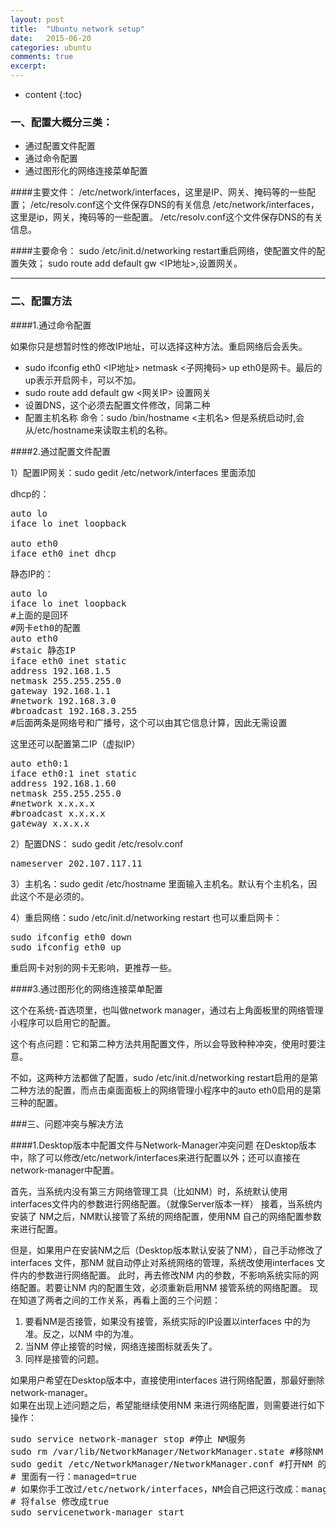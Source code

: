 ```yaml
---
layout: post
title:  "Ubuntu network setup"
date:   2015-06-20 
categories: ubuntu
comments: true
excerpt: 
---
```


* content
{:toc}

### 一、配置大概分三类：
* 通过配置文件配置
* 通过命令配置
* 通过图形化的网络连接菜单配置


####主要文件： 
/etc/network/interfaces，这里是IP、网关、掩码等的一些配置； 
/etc/resolv.conf这个文件保存DNS的有关信息
/etc/network/interfaces，这里是ip，网关，掩码等的一些配置。
/etc/resolv.conf这个文件保存DNS的有关信息。

####主要命令：
sudo /etc/init.d/networking restart重启网络，使配置文件的配置失效；
sudo route add default gw <IP地址>,设置网关。

---

### 二、配置方法

####1.通过命令配置

如果你只是想暂时性的修改IP地址，可以选择这种方法。重启网络后会丢失。
* sudo ifconfig eth0 <IP地址> netmask <子网掩码> up
	eth0是网卡。最后的up表示开启网卡，可以不加。
* sudo route add default gw <网关IP>
	设置网关
* 设置DNS，这个必须去配置文件修改，同第二种
* 配置主机名称
	命令：sudo /bin/hostname <主机名>
	但是系统启动时,会从/etc/hostname来读取主机的名称。

####2.通过配置文件配置

1）配置IP网关：sudo gedit /etc/network/interfaces 里面添加

dhcp的：
<pre>
auto lo
iface lo inet loopback

auto eth0
iface eth0 inet dhcp
</pre>

静态IP的：
<pre>
auto lo
iface lo inet loopback
#上面的是回环
#网卡eth0的配置
auto eth0
#staic 静态IP
iface eth0 inet static
address 192.168.1.5
netmask 255.255.255.0
gateway 192.168.1.1
#network 192.168.3.0  
#broadcast 192.168.3.255 
#后面两条是网络号和广播号，这个可以由其它信息计算，因此无需设置
</pre>
这里还可以配置第二IP（虚拟IP）
<pre>
auto eth0:1
iface eth0:1 inet static
address 192.168.1.60
netmask 255.255.255.0
#network x.x.x.x
#broadcast x.x.x.x
gateway x.x.x.x 
</pre>
2）配置DNS： sudo gedit /etc/resolv.conf
<pre>
nameserver 202.107.117.11
</pre>
3）主机名：sudo gedit /etc/hostname 里面输入主机名。默认有个主机名，因此这个不是必须的。

4）重启网络：sudo /etc/init.d/networking restart
也可以重启网卡：
<pre>
sudo ifconfig eth0 down 
sudo ifconfig eth0 up
</pre>
重启网卡对别的网卡无影响，更推荐一些。


####3.通过图形化的网络连接菜单配置

这个在系统-首选项里，也叫做network manager，通过右上角面板里的网络管理小程序可以启用它的配置。

这个有点问题：它和第二种方法共用配置文件，所以会导致种种冲突，使用时要注意。

不如，这两种方法都做了配置，sudo /etc/init.d/networking restart启用的是第二种方法的配置，而点击桌面面板上的网络管理小程序中的auto eth0启用的是第三种的配置。

###三、问题冲突与解决方法

####1.Desktop版本中配置文件与Network-Manager冲突问题
在Desktop版本中，除了可以修改/etc/network/interfaces来进行配置以外；还可以直接在network-manager中配置。  

首先，当系统内没有第三方网络管理工具（比如NM）时，系统默认使用interfaces文件内的参数进行网络配置。（就像Server版本一样）
接着，当系统内安装了 NM之后，NM默认接管了系统的网络配置，使用NM 自己的网络配置参数来进行配置。

但是，如果用户在安装NM之后（Desktop版本默认安装了NM），自己手动修改了interfaces 文件，那NM 就自动停止对系统网络的管理，系统改使用interfaces 文件内的参数进行网络配置。
此时，再去修改NM 内的参数，不影响系统实际的网络配置。若要让NM 内的配置生效，必须重新启用NM 接管系统的网络配置。
现在知道了两者之间的工作关系，再看上面的三个问题：  

1. 要看NM是否接管，如果没有接管，系统实际的IP设置以interfaces 中的为准。反之，以NM 中的为准。
2. 当NM 停止接管的时候，网络连接图标就丢失了。
3. 同样是接管的问题。

如果用户希望在Desktop版本中，直接使用interfaces 进行网络配置，那最好删除network-manager。  
如果在出现上述问题之后，希望能继续使用NM 来进行网络配置，则需要进行如下操作：  

<pre>sudo service network-manager stop #停止 NM服务  
sudo rm /var/lib/NetworkManager/NetworkManager.state #移除NM 的状态文件  
sudo gedit /etc/NetworkManager/NetworkManager.conf #打开NM 的配置文件  
# 里面有一行：managed=true  
# 如果你手工改过/etc/network/interfaces，NM会自己把这行改成：managed=false  
# 将false 修改成true  
sudo servicenetwork-manager start</pre>  

